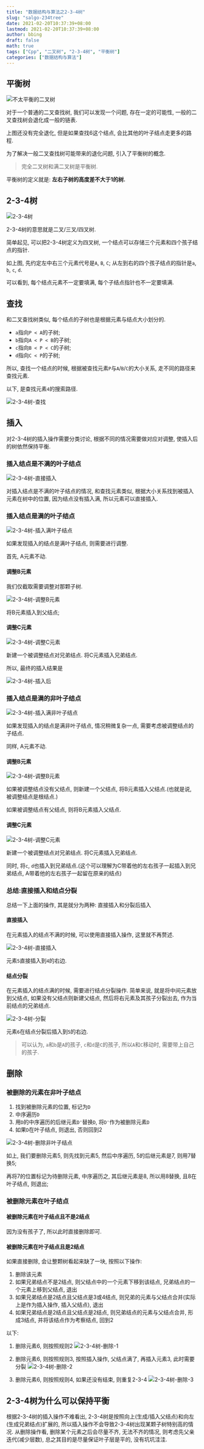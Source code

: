 ```yaml
---
title: "数据结构与算法之2-3-4树"
slug: "salgo-234tree"
date: 2021-02-20T10:37:39+08:00
lastmod: 2021-02-20T10:37:39+08:00
author: bbing
draft: false
math: true
tags: ["Cpp", "二叉树", "2-3-4树", "平衡树"]
categories: ["数据结构与算法"]
---
```


## 平衡树

![不太平衡的二叉树](https://s3.ax1x.com/2021/01/29/yi2tDs.png "不太平衡的二叉树")

对于一个普通的二叉查找树, 我们可以发现一个问题, 存在一定的可能性, 一般的二叉查找树会退化成一般的链表.

上图还没有完全退化, 但是如果查找6这个结点, 会比其他的叶子结点走更多的路程.

为了解决一般二叉查找树可能带来的退化问题, 引入了平衡树的概念.

> 完全二叉树和满二叉树是平衡树.

平衡树的定义就是: **左右子树的高度差不大于1的树.**

## 2-3-4树

![2-3-4树](https://s3.ax1x.com/2021/02/01/yeQZ0e.png "2-3-4树")

2-3-4树的意思就是二叉/三叉/四叉树.

简单起见, 可以把2-3-4树定义为四叉树, 一个结点可以存储三个元素和四个孩子结点的指针.

如上图, 先约定左中右三个元素代号是```A```, ```B```, ```C```; 从左到右的四个孩子结点的指针是```a```, ```b```, ```c```, ```d```.

可以看到, 每个结点元素不一定要填满, 每个子结点指针也不一定要填满.

## 查找

和二叉查找树类似, 每个结点的子树也是根据元素与结点大小划分的.

- ```a```指向```P < A```的子树;
- ```b```指向```A < P < B```的子树;
- ```c```指向```B < P < C```的子树;
- ```d```指向```C < P```的子树;

所以, 查找一个结点的时候, 根据被查找元素```P```与```A```/```B```/```C```的大小关系, 走不同的路径来查找元素.

以下, 是查找元素```4```的搜索路径.

![2-3-4树-查找](https://s3.ax1x.com/2021/02/01/yeQiSx.png "2-3-4树-查找")

## 插入

对2-3-4树的插入操作需要分类讨论, 根据不同的情况需要做对应对调整, 使插入后的树依然保持平衡.

### 插入结点是不满的叶子结点

![2-3-4树-直接插入](https://s3.ax1x.com/2021/02/01/yeQVmD.png "2-3-4树-直接插入")

对插入结点是不满的叶子结点的情况, 和查找元素类似, 根据大小关系找到被插入元素在树中的位置, 因为结点没有插入满, 所以元素可以直接插入.

### 插入结点是满的叶子结点

![2-3-4树-插入满叶子结点](https://s3.ax1x.com/2021/02/01/yeQAOO.png "2-3-4树-插入满叶子结点")

如果发现插入的结点是满叶子结点, 则需要进行调整.

首先, A元素不动.

#### 调整B元素

我们仅截取需要调整对那颗子树.

![2-3-4树-调整B元素](https://s3.ax1x.com/2021/02/01/yeQk6K.png "2-3-4树-调整B元素")

将B元素插入到父结点;

#### 调整C元素

![2-3-4树-调整C元素](https://s3.ax1x.com/2021/02/01/yeQFl6.png "2-3-4树-调整C元素")

新建一个被调整结点对兄弟结点. 将C元素插入兄弟结点.

所以, 最终的插入结果是

![2-3-4树-插入后](https://s3.ax1x.com/2021/02/01/yeQ9YR.png "2-3-4树-插入后")

### 插入结点是满的非叶子结点

![2-3-4树-插入满非叶子结点](https://s3.ax1x.com/2021/02/01/yeMzTJ.png "2-3-4树-插入满非叶子结点")

如果发现插入的结点是满非叶子结点, 情况稍微复杂一点, 需要考虑被调整结点的子结点.

同样, A元素不动.

#### 调整B元素

![2-3-4树-调整B元素](https://s3.ax1x.com/2021/02/01/yeQpk9.png "2-3-4树-调整B元素")

如果被调整结点没有父结点, 则新建一个父结点, 将B元素插入父结点.(也就是说, 被调整结点是根结点.)

如果被调整结点有父结点, 则将B元素插入父结点.

#### 调整C元素

![2-3-4树-调整C元素](https://s3.ax1x.com/2021/02/01/yeQCf1.png "2-3-4树-调整C元素")

新建一个被调整结点对兄弟结点. 将C元素插入兄弟结点.

同时, 将```c```, ```d```也插入到兄弟结点.(这个可以理解为C带着他的左右孩子一起插入到兄弟结点, A带着他的左右孩子一起留在原来的结点)


### 总结:直接插入和结点分裂

总结一下上面的操作, 其是就分为两种: 直接插入和分裂后插入

#### 直接插入

在元素插入的结点不满的时候, 可以使用直接插入操作, 这里就不再赘述.

![2-3-4树-直接插入](https://s3.ax1x.com/2021/02/09/yaRmNT.png "2-3-4树-直接插入")

元素```5```直接插入到```4```的右边.

#### 结点分裂

在元素插入的结点满的时候, 需要进行结点分裂操作. 简单来说, 就是将中间元素放到父结点, 如果没有父结点则新建父结点, 然后将右元素及其孩子分裂出去, 作为当前结点的兄弟结点.

![2-3-4树-分裂](https://s3.ax1x.com/2021/02/09/yaRn4U.png "2-3-4树-分裂")

元素```6```在结点分裂后插入到```5```的右边.

> 可以认为, ```a```和```b```是```A```的孩子, ```c```和```d```是```C```的孩子, 所以```A```和```C```移动时, 需要带上自己的孩子.

## 删除

### 被删除的元素在非叶子结点

1. 找到被删除元素的位置, 标记为```D```
2. 中序遍历```D```
3. 用```D```的中序遍历的后继元素```D'```替换```D```, 将```D'```作为被删除元素```D```
4. 如果```D```在叶子结点, 则退出, 否则回到2

![2-3-4树-删除非叶子结点](https://s3.ax1x.com/2021/02/18/yRquNj.png "2-3-4树-删除非叶子结点")

如上, 我们要删除元素5, 则先找到元素5, 然后中序遍历, 5的后继元素是7, 则用7替换5;

再将7的位置标记为待删除元素, 中序遍历之, 其后继元素是8, 所以用8替换, 且8在叶子结点, 则退出;

### 被删除元素在叶子结点

#### 被删除元素在叶子结点且不是2结点

因为没有孩子了, 所以此时直接删除即可.

#### 被删除元素在叶子结点且是2结点

如果直接删除, 会让整颗树看起来缺了一块, 按照以下操作:

1. 删除该元素
2. 如果兄弟结点不是2结点, 则父结点中的一个元素下移到该结点, 兄弟结点的一个元素上移到父结点, 退出
3. 如果兄弟结点是2结点且父结点是3或4结点, 则兄弟的元素与父结点合并(实际上是作为插入操作, 插入父结点), 退出
4. 如果兄弟结点是2结点且父结点是2结点, 则兄弟结点的元素与父结点合并, 形成3结点, 并将该结点作为考察结点, 回到2

以下:

1. 删除元素6, 则按照规则2
![2-3-4树-删除-1](https://s3.ax1x.com/2021/02/20/y45kk9.png "2-3-4树-删除-1")

2. 删除元素6, 则按照规则3, 按照插入操作, 父结点满了, 再插入元素3, 此时需要分裂
![2-3-4树-删除-2](https://s3.ax1x.com/2021/02/20/y45RnU.png "2-3-4树-删除-2")

3. 删除元素6, 则按照规则4, 如果还没有结束, 则重复2-3-4
![2-3-4树-删除-3](https://s3.ax1x.com/2021/02/20/y473b8.png "2-3-4树-删除-3")

## 2-3-4树为什么可以保持平衡

根据2-3-4树的插入操作不难看出, 2-3-4树是按照向上(生成/插入父结点)和向左(生成兄弟结点)扩展的, 所以插入操作不会导致2-3-4树出现某颗子树特别高的情况.
从删除操作看, 删除某个元素之后会尽量不齐, 无法不齐的情况, 则考虑先父亲迭代(减少层数), 总之其目的是尽量保证叶子层是平的, 没有坑坑洼洼.